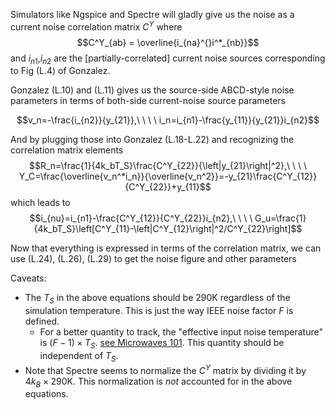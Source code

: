 Simulators like Ngspice and Spectre will gladly give us the noise as a current noise correlation matrix $C^Y$ where
$$C^Y_{ab} = \overline{i_{na}^{}i^*_{nb}}$$
and $i_{n1}$,$i_{n2}$ are the [partially-correlated] current noise sources corresponding to Fig (L.4) of Gonzalez.

Gonzalez (L.10) and (L.11) gives us the source-side ABCD-style noise parameters in terms of both-side current-noise source parameters

$$v_n=-\frac{i_{n2}}{y_{21}},\ \ \ \ i_n=i_{n1}-\frac{y_{11}}{y_{21}}i_{n2}$$

And by plugging those into Gonzalez (L.18-L.22) and recognizing the correlation matrix elements
$$R_n=\frac{1}{4k_bT_S}\frac{C^Y_{22}}{\left|y_{21}\right|^2},\ \ \ \ Y_C=\frac{\overline{v_n^*i_n}}{\overline{v_n^2}}=-y_{21}\frac{C^Y_{12}}{C^Y_{22}}+y_{11}$$
which leads to
$$i_{nu}=i_{n1}-\frac{C^Y_{12}}{C^Y_{22}}i_{n2},\ \ \ \ G_u=\frac{1}{4k_bT_S}\left[C^Y_{11}-\left|C^Y_{12}\right|^2/C^Y_{22}\right]$$

Now that everything is expressed in terms of the correlation matrix, we can use (L.24), (L.26), (L.29) to get the noise figure and other parameters

Caveats:
- The $T_S$ in the above equations should be 290K regardless of the simulation temperature.  This is just the way IEEE noise factor $F$ is defined.
  - For a better quantity to track, the "effective input noise temperature" is $(F-1)\times T_S$. [see Microwaves 101](https://www.microwaves101.com/encyclopedias/noise-figure-one-and-two-friis-and-ieee).  This quantity should be independent of $T_S$.
- Note that Spectre seems to normalize the $C^Y$ matrix by dividing it by $4k_B\times 290\mathrm{K}$. This normalization is *not* accounted for in the above equations.